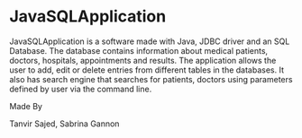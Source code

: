 JavaSQLApplication
==================

JavaSQLApplication is a software made with Java, JDBC driver and an SQL Database. The database contains information about
medical patients, doctors, hospitals, appointments and results. The application allows the user to add, edit or delete
entries from different tables in the databases. It also has search engine that searches for patients, doctors using parameters defined by user via the command line.

Made By

Tanvir Sajed, Sabrina Gannon
